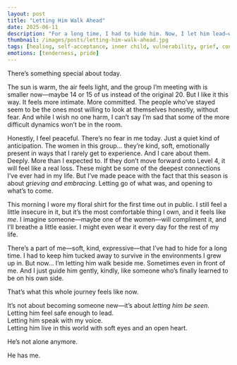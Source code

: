 ```yaml
---
layout: post
title: "Letting Him Walk Ahead"
date: 2025-06-11
description: "For a long time, I had to hide him. Now, I let him lead—with kindness, with softness, with trust."
thumbnail: /images/posts/letting-him-walk-ahead.jpg
tags: [healing, self-acceptance, inner child, vulnerability, grief, connection]
emotions: [tenderness, pride]
---
```


There’s something special about today.

The sun is warm, the air feels light, and the group I’m meeting with is smaller now—maybe 14 or 15 of us instead of the original 20. But I like it this way. It feels more intimate. More committed. The people who’ve stayed seem to be the ones most willing to look at themselves honestly, without fear. And while I wish no one harm, I can’t say I’m sad that some of the more difficult dynamics won’t be in the room.

Honestly, I feel peaceful. There’s no fear in me today. Just a quiet kind of anticipation. The women in this group… they’re kind, soft, emotionally present in ways that I rarely get to experience. And I care about them. Deeply. More than I expected to. If they don’t move forward onto Level 4, it will feel like a real loss. These might be some of the deepest connections I’ve ever had in my life. But I’ve made peace with the fact that this season is about *grieving and embracing*. Letting go of what was, and opening to what’s to come.

This morning I wore my floral shirt for the first time out in public. I still feel a little insecure in it, but it’s the most comfortable thing I own, and it feels like *me*. I imagine someone—maybe one of the women—will compliment it, and I’ll breathe a little easier. I might even wear it every day for the rest of my life.

There’s a part of me—soft, kind, expressive—that I’ve had to hide for a long time. I had to keep him tucked away to survive in the environments I grew up in. But now… I’m letting him walk beside me. Sometimes even in front of me. And I just guide him gently, kindly, like someone who’s finally learned to be on his own side.

That’s what this whole journey feels like now.

It’s not about becoming someone new—it’s about *letting him be seen*.  
Letting him feel safe enough to lead.  
Letting him speak with my voice.  
Letting him live in this world with soft eyes and an open heart.

He’s not alone anymore.

He has me.
